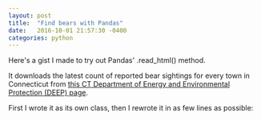 ```yaml
---
layout: post
title:  "Find bears with Pandas"
date:   2016-10-01 21:57:30 -0400
categories: python
---
```


Here's a gist I made to try out Pandas' .read_html() method.

It downloads the latest count of reported bear sightings for every town in Connecticut from [this CT Department of Energy and Environmental Protection (DEEP) page](http://www.depdata.ct.gov/wildlife/sighting/bearsight.asp).

First I wrote it as its own class, then I rewrote it in as few lines as possible:

<script src="https://gist.github.com/jakekara/970e6547a9d2a657885862732cda3937.js"></script>

